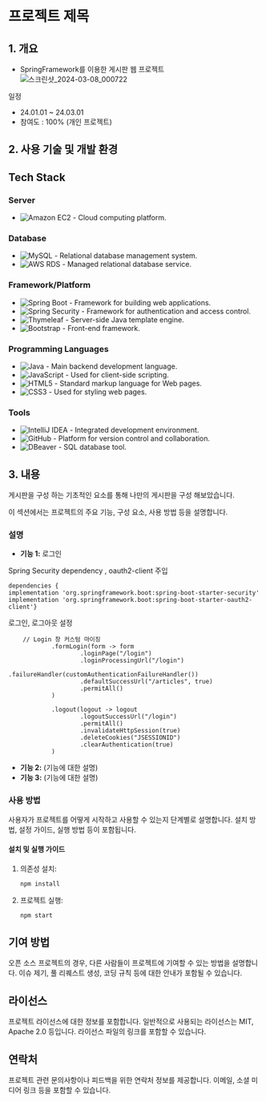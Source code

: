 # 프로젝트 제목

## 1. 개요

* SpringFramework를 이용한 게시판 웹 프로젝트
![스크린샷_2024-03-08_000722](https://github.com/jeongho22/Board_personal/assets/96859291/44d69743-010f-4b1f-9c92-298bfd31d8d5)



일정
* 24.01.01 ~ 24.03.01
* 참여도 : 100% (개인 프로젝트)

## 2. 사용 기술 및 개발 환경

## Tech Stack


### Server
- ![Amazon EC2](https://img.shields.io/badge/Amazon%20EC2-FF9900?style=for-the-badge&logo=Amazon%20EC2&logoColor=white) - Cloud computing platform.

### Database
- ![MySQL](https://img.shields.io/badge/MySQL-4479A1?style=for-the-badge&logo=MySQL&logoColor=white) - Relational database management system.
- ![AWS RDS](https://img.shields.io/badge/AWS%20RDS-FF9900?style=for-the-badge&logo=amazonaws&logoColor=white) - Managed relational database service.

### Framework/Platform
- ![Spring Boot](https://img.shields.io/badge/springboot-6DB33F.svg?&style=for-the-badge&logo=springboot&logoColor=FFFFFF) - Framework for building web applications.
- ![Spring Security](https://img.shields.io/badge/Spring%20Security-6DB33F?style=for-the-badge&logo=Spring%20Security&logoColor=white) - Framework for authentication and access control.
- ![Thymeleaf](https://img.shields.io/badge/Thymeleaf-005F0F?style=for-the-badge&logo=Thymeleaf&logoColor=white) - Server-side Java template engine.
- ![Bootstrap](https://img.shields.io/badge/Bootstrap-563D7C?style=for-the-badge&logo=bootstrap&logoColor=white) - Front-end framework.

### Programming Languages
- ![Java](https://img.shields.io/badge/Java-007396.svg?&style=for-the-badge&logo=Java&logoColor=white) - Main backend development language.
- ![JavaScript](https://img.shields.io/badge/javascript-F7DF1E.svg?&style=for-the-badge&logo=javascript&logoColor=FFFFFF) - Used for client-side scripting.
- ![HTML5](https://img.shields.io/badge/html5-E34F26.svg?&style=for-the-badge&logo=html5&logoColor=FFFFFF) - Standard markup language for Web pages.
- ![CSS3](https://img.shields.io/badge/css3-1572B6.svg?&style=for-the-badge&logo=css3&logoColor=FFFFFF+) - Used for styling web pages.

### Tools
- ![IntelliJ IDEA](https://img.shields.io/badge/IntelliJ-000000?style=for-the-badge&logo=intellijidea&logoColor=white) - Integrated development environment.
- ![GitHub](https://img.shields.io/badge/GitHub-100000?style=for-the-badge&logo=github&logoColor=white) - Platform for version control and collaboration.
- ![DBeaver](https://img.shields.io/badge/DBeaver-A1A1A1?style=for-the-badge&logo=DBeaver&logoColor=white) - SQL database tool.



## 3. 내용

게시판을 구성 하는 기초적인 요소를 통해 나만의 게시판을 구성 해보았습니다.

이 섹션에서는 프로젝트의 주요 기능, 구성 요소, 사용 방법 등을 설명합니다. 

### 설명

- **기능 1:**  로그인
  
Spring Security dependency , oauth2-client 주입


	dependencies {
	implementation 'org.springframework.boot:spring-boot-starter-security'
	implementation 'org.springframework.boot:spring-boot-starter-oauth2-client'}

로그인, 로그아웃 설정

  		// Login 창 커스텀 마이징 
                .formLogin(form -> form
                        .loginPage("/login") 
                        .loginProcessingUrl("/login")  
                        .failureHandler(customAuthenticationFailureHandler()) 
                        .defaultSuccessUrl("/articles", true)
                        .permitAll()
                )

                .logout(logout -> logout
                        .logoutSuccessUrl("/login")
                        .permitAll()
                        .invalidateHttpSession(true)
                        .deleteCookies("JSESSIONID")
                        .clearAuthentication(true)
                )

  
  
- **기능 2:** (기능에 대한 설명)
- **기능 3:** (기능에 대한 설명)


























### 사용 방법

사용자가 프로젝트를 어떻게 시작하고 사용할 수 있는지 단계별로 설명합니다. 설치 방법, 설정 가이드, 실행 방법 등이 포함됩니다.

#### 설치 및 실행 가이드

1. 의존성 설치:

    ```bash
    npm install
    ```

2. 프로젝트 실행:

    ```bash
    npm start
    ```

## 기여 방법

오픈 소스 프로젝트의 경우, 다른 사람들이 프로젝트에 기여할 수 있는 방법을 설명합니다. 이슈 제기, 풀 리퀘스트 생성, 코딩 규칙 등에 대한 안내가 포함될 수 있습니다.

## 라이선스

프로젝트 라이선스에 대한 정보를 포함합니다. 일반적으로 사용되는 라이선스는 MIT, Apache 2.0 등입니다. 라이선스 파일의 링크를 포함할 수 있습니다.

## 연락처

프로젝트 관련 문의사항이나 피드백을 위한 연락처 정보를 제공합니다. 이메일, 소셜 미디어 링크 등을 포함할 수 있습니다.
